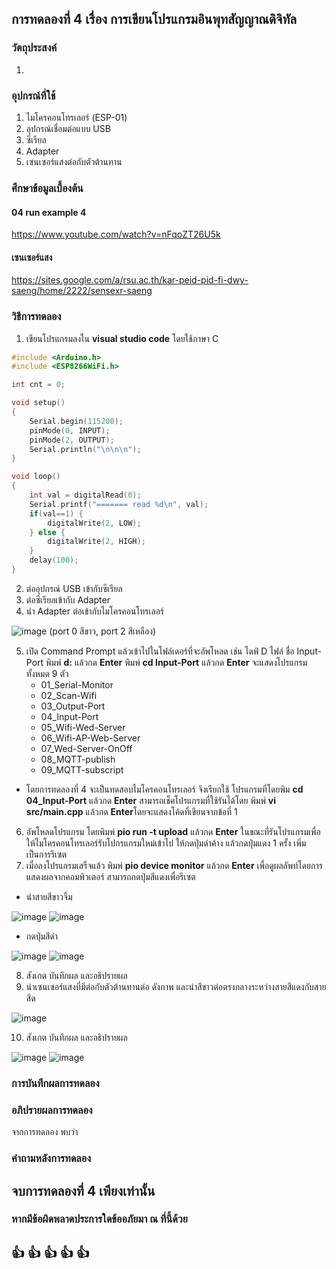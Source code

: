 ## การทดลองที่ 4 เรื่อง การเขียนโปรแกรมอินพุทสัญญาณดิจิทัล

### วัตถุประสงค์
1. 


### อุปกรณ์ที่ใช้
1. ไมโครคอนโทรเลอร์ (ESP-01)
2. อุปกรณ์เชื่อมต่อแบบ USB
3. ซีเรียล
4. Adapter
5. เซนเซอร์แสงต่อกับตัวต้านทาน


### ศึกษาข้อมูลเบื้องต้น
#### 04 run example 4
https://www.youtube.com/watch?v=nFqoZT26U5k
#### เซนเซอร์แสง
https://sites.google.com/a/rsu.ac.th/kar-peid-pid-fi-dwy-saeng/home/2222/sensexr-saeng


### วิธีการทดลอง
1. เขียนโปรแกรมลงใน **visual studio code** โดยใช้ภาษา C
```C
#include <Arduino.h>
#include <ESP8266WiFi.h>

int cnt = 0;

void setup()
{
	Serial.begin(115200);
	pinMode(0, INPUT);
	pinMode(2, OUTPUT);
	Serial.println("\n\n\n");
}

void loop()
{
	int val = digitalRead(0);
	Serial.printf("======= read %d\n", val);
	if(val==1) {
		digitalWrite(2, LOW);
	} else {
		digitalWrite(2, HIGH);
	}
	delay(100);
}

```
 
2. ต่ออุปกรณ์ USB เข้ากับซีเรียล
3. ต่อซีเรียลเข้ากับ Adapter
4. นำ Adapter ต่อเข้ากับไมโครคอนโทรเลอร์ 

![image](https://user-images.githubusercontent.com/80879565/111871659-eba1b600-89bd-11eb-9da8-d7cd6c8fd12c.png)
(port 0 สีขาว, port 2 สีเหลือง)

5. เปิด Command Prompt แล้วเข้าไปในโฟล์เดอร์ที่จะอัพโหลด เช่น ไดฟ์ D ไฟล์ ชื่อ Input-Port
  พิมพ์ **d:** แล้วกด **Enter**
  พิมพ์ **cd Input-Port** แล้วกด **Enter**
  จะแสดงโปรแกรมทั้งหมด 9 ตัว
    * 01_Serial-Monitor
    * 02_Scan-Wifi
    * 03_Output-Port
    * 04_Input-Port
    * 05_Wifi-Wed-Server
    * 06_Wifi-AP-Web-Server
    * 07_Wed-Server-OnOff
    * 08_MQTT-publish
    * 09_MQTT-subscript
* โดยการทดลองที่ 4 จะเป็นทดสอบไมโครคอนโทรเลอร์ จึงเรียกใช้ โปรแกรมที่โดยพิม **cd 04_Input-Port** แล้วกด **Enter**
 สามารถเช็คโปรแกรมที่ใช้รันได้โดย พิมพ์ **vi src/main.cpp** แล้วกด **Enter**โดยจะแสดงโค้ดที่เขียนจากข้อที่ 1
6. อัพโหลดโปรแกรม โดยพิมพ์ **pio run -t upload** แล้วกด **Enter** ในขณะที่รันโปรแกรมเพื่อให้ไมโครคอนโทรเลอร์รับโปกรแกรมใหม่เข้าไป ให้กดปุ่มดำค้าง แล้วกดปุ่มแดง 1 ครั้ง เพิ่มเป็นการรีเซต
7. เมื่อลงโปรแกรมเสร็จแล้ว พิมพ์ **pio device monitor** แล้วกด **Enter** เพื่อดูผลลัพท์โดยการแสดงผลจากคอมพิวเตอร์ สามารถกดปุ่มสีแดงเพื่อรีเซต
* นำสายสีขาวจิ้ม 

![image](https://user-images.githubusercontent.com/80879565/111871970-70410400-89bf-11eb-9890-8d67654e5d11.png)
![image](https://user-images.githubusercontent.com/80879565/111871995-89e24b80-89bf-11eb-8a6e-a6d11ee263df.png)

* กดปุ่มสีดำ

![image](https://user-images.githubusercontent.com/80879565/111872037-d3329b00-89bf-11eb-90e3-a9ae0473a208.png)
![image](https://user-images.githubusercontent.com/80879565/111872046-e3e31100-89bf-11eb-80c5-a477a79f401a.png)


8. สังเกต บันทึกผล และอธิปรายผล
9. นำเซนเซอร์แสงที่มีต่อกับตัวต้านทานต่อ ดังภาพ และนำสีขาวต่อตรงกลางระหว่างสายสีแดงกับสายสีด

![image](https://user-images.githubusercontent.com/80879565/111872415-64097680-89c0-11eb-8a1d-b296309de592.png)

10. สังเกต บันทึกผล และอธิปรายผล

![image](https://user-images.githubusercontent.com/80879565/111873032-f447bb80-89c0-11eb-9c72-8d0113a02dae.png)
![image](https://user-images.githubusercontent.com/80879565/111873043-00337d80-89c1-11eb-800b-11d6a777d6c9.png)



### การบันทึกผลการทดลอง
 



### อภิปรายผลการทดลอง
  จากการทดลอง พบว่า 
  
  
### คำถามหลังการทดลอง
  

## จบการทดลองที่ 4 เพียงเท่านั้น
### หากมีข้อผิดพลาดประการใดข้ออภัยมา ณ ที่นี้ด้วย
## :+1: :+1:  :+1:  :+1:  :+1:  

